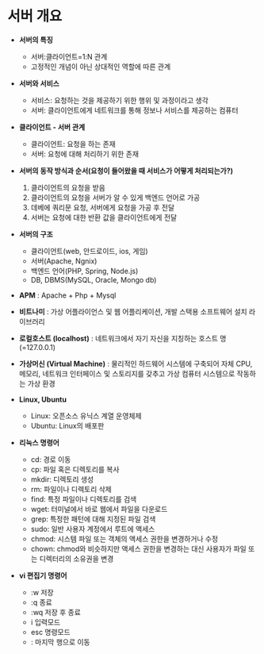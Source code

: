 # 서버 개요

- **서버의 특징**
    - 서버:클라이언트=1:N 관계
    - 고정적인 개념이 아닌 상대적인 역할에 따른 관계
    
- **서버와 서비스**
    - 서비스: 요청하는 것을 제공하기 위한 행위 및 과정이라고 생각
    - 서버: 클라이언트에게 네트워크를 통해 정보나 서비스를 제공하는 컴퓨터
    
- **클라이언트 - 서버 관계**
    - 클라이언트: 요청을 하는 존재
    - 서버: 요청에 대해 처리하기 위한 존재
    
- **서버의 동작 방식과 순서(요청이 들어왔을 때 서비스가 어떻게 처리되는가?)**
    1. 클라이언트의 요청을 받음
    2. 클라이언트의 요청을 서버가 알 수 있게 백엔드 언어로 가공
    3. 데베에 쿼리문 요청, 서버에게 요청을 가공 후 전달
    4. 서버는 요청에 대한 반환 값을 클라이언트에게 전달
    
- **서버의 구조**
    - 클라이언트(web, 안드로이드, ios, 게임)
    - 서버(Apache, Ngnix)
    - 백엔드 언어(PHP, Spring, Node.js)
    - DB, DBMS(MySQL, Oracle, Mongo db)
    
- **APM**
: Apache + Php + Mysql

- **비트나미**
: 가상 어플라이언스 및 웹 어플리케이션, 개발 스택용 소프트웨어 설치 라이브러리

- **로컬호스트 (localhost)**
: 네트워크에서 자기 자신을 지칭하는 호스트 명 (=127.0.0.1)

- **가상머신 (Virtual Machine)**
: 물리적인 하드웨어 시스템에 구축되어 자체 CPU, 메모리, 네트워크 인터페이스 및 스토리지를 갖추고 가상 컴퓨터 시스템으로 작동하는 가상 환경

- **Linux, Ubuntu**
    - Linux: 오픈소스 유닉스 계열 운영체제
    - Ubuntu: Linux의 배포판
    
- **리눅스 명령어**
    - cd: 경로 이동
    - cp: 파일 혹은 디렉토리를 복사
    - mkdir: 디렉토리 생성
    - rm: 파일이나 디렉토리 삭제
    - find: 특정 파일이나 디렉토리를 검색
    - wget: 터미널에서 바로 웹에서 파일을 다운로드
    - grep: 특정한 패턴에 대해 지정된 파일 검색
    - sudo: 일반 사용자 계정에서 루트에 액세스
    - chmod: 시스템 파일 또는 객체의 액세스 권한을 변경하거나 수정
    - chown: chmod와 비슷하지만 액세스 권한을 변경하는 대신 사용자가 파일 또는 디렉터리의 소유권을 변경

- **vi 편집기 명령어**
    - :w 저장
    - :q 종료
    - :wq 저장 후 종료
    - i 입력모드
    - esc 명령모드
    - : 마지막 행으로 이동

